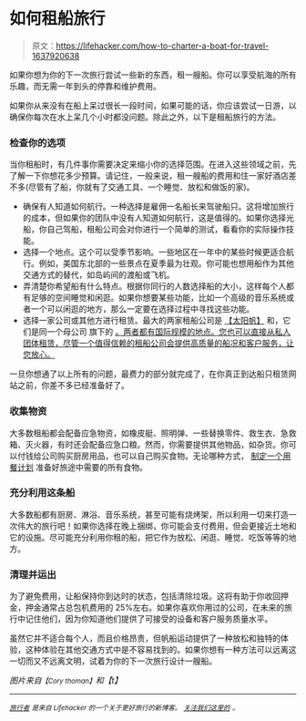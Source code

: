 # 如何租船旅行

> 原文：<https://lifehacker.com/how-to-charter-a-boat-for-travel-1637920638>

如果你想为你的下一次旅行尝试一些新的东西，租一艘船。你可以享受航海的所有乐趣，而无需一年到头的停靠和维护费用。



如果你从来没有在船上呆过很长一段时间，如果可能的话，你应该尝试一日游，以确保你每次在水上呆几个小时都没问题。除此之外，以下是租船旅行的方法。

### **检查你的选项**

当你租船时，有几件事你需要决定来缩小你的选择范围。在进入这些领域之前，先了解一下你想花多少预算。请记住，一般来说，租一艘船的费用和住一家好酒店差不多(尽管有了船，你就有了交通工具、一个睡觉、放松和做饭的家)。

*   确保有人知道如何航行。一种选择是雇佣一名船长来驾驶船只。这将增加旅行的成本，但如果你的团队中没有人知道如何航行，这是值得的。如果你选择光船，你自己驾船，租船公司会对你进行一个简单的测试，看看你的实际操作技能。
*   选择一个地点。这个可以受季节影响。一些地区在一年中的某些时候更适合航行。例如，美国东北部的一些景点在夏季最为壮观。你可能也想用船作为其他交通方式的替代，如岛屿间的渡船或飞机。
*   弄清楚你希望船有什么特点。根据你同行的人数选择船的大小，这样每个人都有足够的空间睡觉和闲逛。如果你想要某些功能，比如一个高级的音乐系统或者一个可以闲逛的地方，那么一定要在选择过程中寻找这些功能。
*   选择一家公司或其他方进行租赁。最大的两家租船公司是 [【太阳帆】](http://www.sunsail.com/) 和，它们是同一个母公司 旗下的 [。两者都有国际规模的地点。您也可以直接从私人团体租赁，尽管一个值得信赖的租船公司会提供高质量的船况和客户服务，让您放心。](http://www.sail-world.com/USA/index.cfm?SEID=0&Nid=20496&SRCID=0&ntid=0&tickeruid=0&tickerCID=0)

一旦你想通了以上所有的问题，最费力的部分就完成了，在你真正到达船只租赁网站之前，你差不多已经准备好了。

### **收集物资**

大多数租船都会配备应急物资，如橡皮艇、照明弹、一些替换零件、救生衣、急救箱、灭火器，有时还会配备应急口粮。然而，你需要提供其他物品，如杂货。你可以付钱给公司购买厨房用品，也可以自己购买食物。无论哪种方式， [制定一个用餐计划](http://lifehacker.com/how-to-plan-your-weekly-meals-stress-free-30791921) 准备好旅途中需要的所有食物。

### 充分利用这条船

大多数船都有厨房、淋浴、音乐系统，甚至可能有烧烤架，所以利用一切来打造一次伟大的旅行吧！如果你选择在晚上捆绑，你可能会支付费用，但会更接近土地和它的设施。尽可能充分利用你租的船，把它作为放松、闲逛、睡觉、吃饭等等的地方。

### 清理并运出

为了避免费用，让船保持你到达时的状态，包括清除垃圾。这将有助于你收回押金，押金通常占总包机费用的 25%左右。如果你喜欢你用过的公司，在未来的旅行中记住他们，因为你知道他们提供了可接受的设备和客户服务质量水平。

虽然它并不适合每个人，而且价格昂贵，但帆船运动提供了一种放松和独特的体验，这种体验在其他交通方式中是不容易找到的。如果你想有一种方法可以远离这一切而又不远离文明，试着为你的下一次旅行设计一艘船。

*图片来自*<small>*【Cory thoman】*</small>*和【t】*

* * *

[<small>*旅行者*</small>](http://wayfarer.lifehacker.com/) <small>*是来自 Lifehacker 的一个关于更好旅行的新博客。*</small> [<small>*关注我们这里的*</small>](https://twitter.com/WayfarerLH) <small>*。*</small>